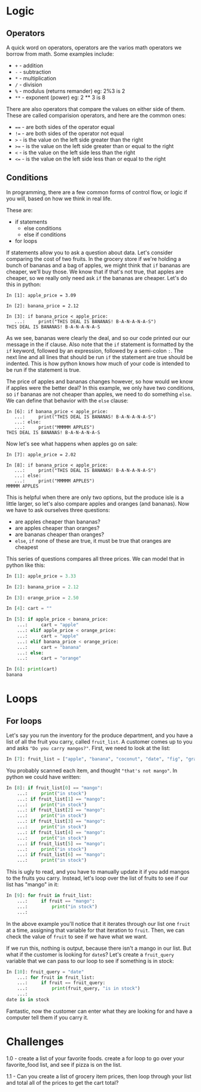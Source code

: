 # Logic

## Operators

A quick word on operators, operators are the varios math operators we borrow from math. Some examples include:
- `+` - addition
- `-` - subtraction
- `*` - multiplication
- `/` - division
- `%` - modulus (returns remander) eg: 2%3 is 2
- `**` - exponent (power) eg: 2 ** 3 is 8 

There are also operators that compare the values on either side of them. These are called comparision operators, and here are the common ones:
- `==` - are both sides of the operator equal
- `!=` - are both sides of the operator not equal 
- `>` - is the value on the left side greater than the right
- `>=` - is the value on the left side greater than or equal to the right
- `<` - is the value on the left side less than the right
- `<=` - is the value on the left side less than or equal to the right

## Conditions
In programming, there are a few common forms of control flow, or logic if you will, based on how we think in real life.

These are:
- if statements
  - else conditions
  - else if conditions
- for loops

If statements allow you to ask a question about data. Let's consider comparing the cost of two fruits. In the grocery store if we're holding a bunch of bananas and a bag of apples, we might think that `if` bananas are cheaper, we'll buy those. We know that if that's not true, that apples are cheaper, so we really only need ask `if` the bananas are cheaper. Let's do this in python:

```
In [1]: apple_price = 3.09

In [2]: banana_price = 2.12

In [3]: if banana_price < apple_price:
   ...:     print("THIS DEAL IS BANANAS! B-A-N-A-N-A-S")
THIS DEAL IS BANANAS! B-A-N-A-N-A-S
```

As we see, bananas were clearly the deal, and so our code printed our our message in the if clause. Also note that the `if` statement is formatted by the `if` keyword, followed by an expression, followed by a semi-colon `:`. The next line and all lines that should be run `if` the statement are true should be indented. This is how python knows how much of your code is intended to be run if the statement is true. 

The price of apples and bananas changes however, so how would we know if apples were the better deal? In this example, we only have two conditions, so `if` bananas are not cheaper than apples, we need to do something `else`. We can define that behavior with the `else` clause:

```
In [6]: if banana_price < apple_price:
   ...:     print("THIS DEAL IS BANANAS! B-A-N-A-N-A-S")
   ...: else:
   ...:     print("MMMMM APPLES")
THIS DEAL IS BANANAS! B-A-N-A-N-A-S
```

Now let's see what happens when apples go on sale:
```
In [7]: apple_price = 2.02

In [8]: if banana_price < apple_price:
   ...:     print("THIS DEAL IS BANANAS! B-A-N-A-N-A-S")
   ...: else:
   ...:     print("MMMMM APPLES")
MMMMM APPLES
```

This is helpful when there are only two options, but the produce isle is a little larger, so let's also compare apples and oranges (and bananas). Now we have to ask ourselves three questions:
- are apples cheaper than bananas?
- are apples cheaper than oranges?
- are bananas cheaper than oranges?
- `else`, `if` none of these are true, it must be true that oranges are cheapest

This series of questions compares all three prices. We can model that in python like this:

```py
In [1]: apple_price = 3.33

In [2]: banana_price = 2.12

In [3]: orange_price = 2.50

In [4]: cart = ""

In [5]: if apple_price < banana_price:
    ...:     cart = "apple"
    ...: elif apple_price < orange_price:
    ...:     cart = "apple"
    ...: elif banana_price < orange_price:
    ...:     cart = "banana"
    ...: else:
    ...:     cart = "orange"

In [6]: print(cart)
banana
```


# Loops

## For loops

Let's say you run the inventory for the produce department, and you have a list of all the fruit you carry, called `fruit_list`. A customer comes up to you and asks `"Do you carry mangos?"`. First, we need to look at the list:
```py
In [7]: fruit_list = ["apple", "banana", "coconut", "date", "fig", "grape", "plum"]
```

You probably scanned each item, and thought `"that's not mango"`. In python we could have written:

```py
In [8]: if fruit_list[0] == "mango":
    ...:     print("in stock")
    ...: if fruit_list[1] == "mango":
    ...:     print("in stock")
    ...: if fruit_list[2] == "mango":
    ...:     print("in stock")
    ...: if fruit_list[3] == "mango":
    ...:     print("in stock")
    ...: if fruit_list[4] == "mango":
    ...:     print("in stock")
    ...: if fruit_list[5] == "mango":
    ...:     print("in stock")
    ...: if fruit_list[6] == "mango":
    ...:     print("in stock")
```

This is ugly to read, and you have to manually update it if you add mangos to the fruits you carry. Instead, let's loop over the list of fruits to see if our list has "mango" in it:

```py
In [9]: for fruit in fruit_list:
    ...:     if fruit == "mango":
    ...:         print("in stock")
    ...:
```

In the above example you'll notice that it iterates through our list one `fruit` at a time, assigning that variable for that iteration to `fruit`. Then, we can check the value of `fruit` to see if we have what we want.

If we run this, nothing is output, because there isn't a mango in our list. But what if the customer is looking for `date`s? 
Let's create a `fruit_query` variable that we can pass to our loop to see if something is in stock:

```py
In [10]: fruit_query = "date"
    ...: for fruit in fruit_list:
    ...:     if fruit == fruit_query:
    ...:         print(fruit_query, "is in stock")
    ...:
date is in stock
```

Fantastic, now the customer can enter what they are looking for and have a computer tell them if you carry it. 
 

 # Challenges

 1.0 - create a list of your favorite foods. create a for loop to go over your favorite_food list, and see if pizza is on the list.

 1.1 - Can you create a list of grocery item prices, then loop through your list and total all of the prices to get the cart total?

 